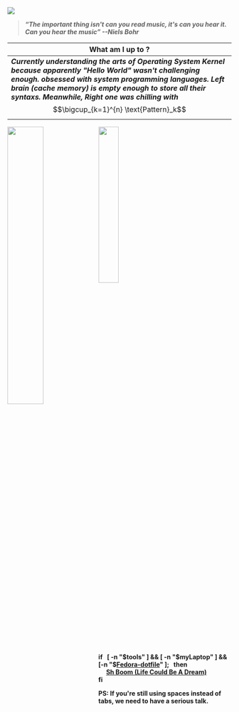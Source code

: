 

<kbd><img src="assets/india.png"></kbd>

>  ***“The important thing isn't can you read music, it's can you hear it. Can you hear the music” --Niels Bohr***

|  What am I up to ? |
| ------------- | 
| ***Currently understanding the arts of Operating System Kernel because apparently "Hello World" wasn't challenging enough. obsessed with system programming languages. Left brain (cache memory) is empty enough to store all their syntaxs. Meanwhile, Right one was chilling with*** $$\bigcup_{k=1}^{n} \text{Pattern}_k$$ |


<div hignt="40%" width="40%" object-fit="contain">
  <img hignt="40%" width="40%" object-fit="contain" align="left" src="./assets/wild_robot.jpg"/>
</div>


<a href="#"><img style="width:30%" src="https://skillicons.dev/icons?i=js,cpp,go,lua,bash,java,python,linux,vim"></a>

**if &nbsp; [ -n "$tools" ]  && [ -n "$myLaptop" ] && [-n "$[Fedora-dotfile](https://github.com/ashudevcodes/Fedora-dotfile)" ]; &nbsp; then <br>
      &ensp;&ensp; [Sh Boom (Life Could Be A Dream)](https://open.spotify.com/track/0mWb7GqTPkzCkNsZ1XLOgw) <br>
fi**
              

<p><strong>PS: If you're still using spaces instead of tabs, we need to have a serious talk.</strong></p>
